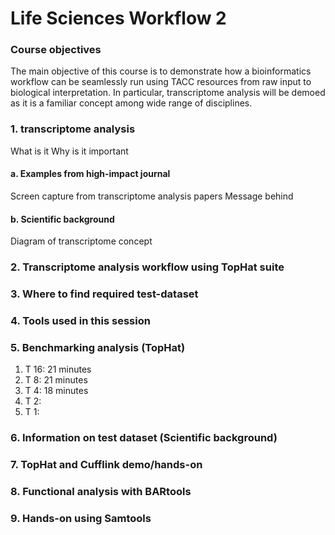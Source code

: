 # Life Sciences Workflow 2
### Course objectives
The main objective of this course is to demonstrate how a bioinformatics workflow can be seamlessly run using TACC resources from raw input to biological interpretation. In particular, transcriptome analysis will be demoed as it is a familiar concept among wide range of disciplines. 

### 1. transcriptome analysis
What is it
Why is it important
#### a. Examples from high-impact journal
Screen capture from transcriptome analysis papers
Message behind
#### b. Scientific background
Diagram of transcriptome concept
### 2. Transcriptome analysis workflow using TopHat suite

### 3. Where to find required test-dataset
### 4. Tools used in this session
### 5. Benchmarking analysis (TopHat)
1. T 16: 21 minutes
2. T  8: 21 minutes
3. T  4: 18 minutes
4. T  2: 
5. T  1:
### 6. Information on test dataset (Scientific background)
### 7. TopHat and Cufflink demo/hands-on
### 8. Functional analysis with BARtools
### 9. Hands-on using Samtools 
